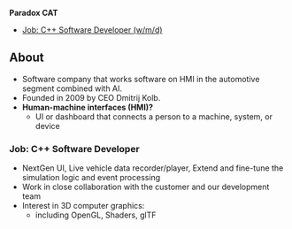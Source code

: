 **Paradox CAT**
- [Job: C++ Software Developer (w/m/d)](#se)


## About
- Software company that works software on HMI in the automotive segment combined with AI.
- Founded in 2009 by CEO Dmitrij Kolb.
- **Human-machine interfaces (HMI)?**
  -  UI or dashboard that connects a person to a machine, system, or device

### Job: C++ Software Developer 
- NextGen UI, Live vehicle data recorder/player, Extend and fine-tune the simulation logic and event processing
- Work in close collaboration with the customer and our development team
- Interest in 3D computer graphics:
  - including OpenGL, Shaders, glTF

